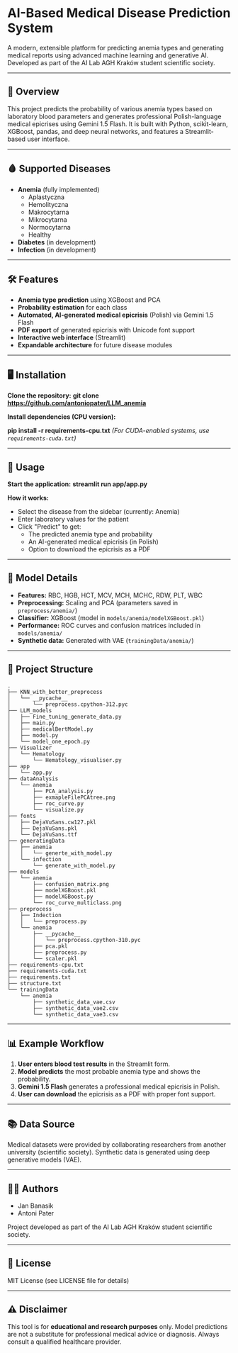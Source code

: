 # AI-Based Medical Disease Prediction System

A modern, extensible platform for predicting anemia types and generating medical reports using advanced machine learning and generative AI. Developed as part of the AI Lab AGH Kraków student scientific society.

---

## 🚀 Overview

This project predicts the probability of various anemia types based on laboratory blood parameters and generates professional Polish-language medical epicrises using Gemini 1.5 Flash. It is built with Python, scikit-learn, XGBoost, pandas, and deep neural networks, and features a Streamlit-based user interface.

---

## 🩸 Supported Diseases

- **Anemia** (fully implemented)
    - Aplastyczna
    - Hemolityczna
    - Makrocytarna
    - Mikrocytarna
    - Normocytarna
    - Healthy
- **Diabetes** (in development)
- **Infection** (in development)

---

## 🛠️ Features

- **Anemia type prediction** using XGBoost and PCA
- **Probability estimation** for each class
- **Automated, AI-generated medical epicrisis** (Polish) via Gemini 1.5 Flash
- **PDF export** of generated epicrisis with Unicode font support
- **Interactive web interface** (Streamlit)
- **Expandable architecture** for future disease modules

---

## 🖥️ Installation

**Clone the repository:**
**git clone https://github.com/antoniopater/LLM_anemia**

**Install dependencies (CPU version):**

**pip install -r requirements-cpu.txt**
*(For CUDA-enabled systems, use `requirements-cuda.txt`)*

---

## 🚦 Usage

**Start the application:**
**streamlit run app/app.py**


**How it works:**
- Select the disease from the sidebar (currently: Anemia)
- Enter laboratory values for the patient
- Click "Predict" to get:
    - The predicted anemia type and probability
    - An AI-generated medical epicrisis (in Polish)
    - Option to download the epicrisis as a PDF

---

## 🧬 Model Details

- **Features:** RBC, HGB, HCT, MCV, MCH, MCHC, RDW, PLT, WBC
- **Preprocessing:** Scaling and PCA (parameters saved in `preprocess/anemia/`)
- **Classifier:** XGBoost (model in `models/anemia/modelXGBoost.pkl`)
- **Performance:** ROC curves and confusion matrices included in `models/anemia/`
- **Synthetic data:** Generated with VAE (`trainingData/anemia/`)

---

## 📂 Project Structure
```
.
├── KNN_with_better_preprocess
│   └── __pycache__
│       └── preprocess.cpython-312.pyc
├── LLM_models
│   ├── Fine_tuning_generate_data.py
│   ├── main.py
│   ├── medicalBertModel.py
│   ├── model.py
│   └── model_one_epoch.py
├── Visualizer
│   └── Hematology
│       └── Hematology_visualiser.py
├── app
│   └── app.py
├── dataAnalysis
│   └── anemia
│       ├── PCA_analysis.py
│       ├── exmapleFilePCAtree.png
│       ├── roc_curve.py
│       └── visualize.py
├── fonts
│   ├── DejaVuSans.cw127.pkl
│   ├── DejaVuSans.pkl
│   └── DejaVuSans.ttf
├── generatingData
│   ├── anemia
│   │   └── generte_with_model.py
│   └── infection
│       └── generate_with_model.py
├── models
│   └── anemia
│       ├── confusion_matrix.png
│       ├── modelXGBoost.pkl
│       ├── modelXGBoost.py
│       └── roc_curve_multiclass.png
├── preprocess
│   ├── Indection
│   │   └── preprocess.py
│   └── anemia
│       ├── __pycache__
│       │   └── preprocess.cpython-310.pyc
│       ├── pca.pkl
│       ├── preprocess.py
│       └── scaler.pkl
├── requirements-cpu.txt
├── requirements-cuda.txt
├── requirements.txt
├── structure.txt
└── trainingData
    └── anemia
        ├── synthetic_data_vae.csv
        ├── synthetic_data_vae2.csv
        └── synthetic_data_vae3.csv
```
---

## 📊 Example Workflow

1. **User enters blood test results** in the Streamlit form.
2. **Model predicts** the most probable anemia type and shows the probability.
3. **Gemini 1.5 Flash** generates a professional medical epicrisis in Polish.
4. **User can download** the epicrisis as a PDF with proper font support.

---

## 📚 Data Source

Medical datasets were provided by collaborating researchers from another university (scientific society). Synthetic data is generated using deep generative models (VAE).

---

## 👨‍💻 Authors

- Jan Banasik
- Antoni Pater

Project developed as part of the AI Lab AGH Kraków student scientific society.

---

## 📄 License

MIT License (see LICENSE file for details)

---

## ⚠️ Disclaimer

This tool is for **educational and research purposes** only. Model predictions are not a substitute for professional medical advice or diagnosis. Always consult a qualified healthcare provider.


